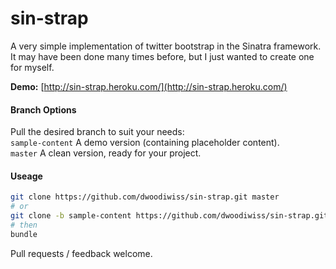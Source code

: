 # sin-strap
A very simple implementation of twitter bootstrap in the Sinatra framework.  
It may have been done many times before, but I just wanted to create one for myself.  

__Demo:__ [http://sin-strap.heroku.com/](http://sin-strap.heroku.com/)  

#### Branch Options
Pull the desired branch to suit your needs:  
`sample-content`  A demo version (containing placeholder content).  
`master`          A clean version, ready for your project.  

#### Useage
``` bash
git clone https://github.com/dwoodiwiss/sin-strap.git master
# or
git clone -b sample-content https://github.com/dwoodiwiss/sin-strap.git sample-content
# then
bundle
```

Pull requests / feedback welcome.
